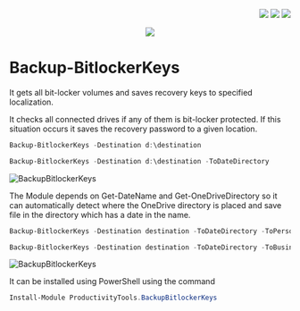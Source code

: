 <!--Category:PowerShell--> 
 <p align="right">
    <a href="https://www.powershellgallery.com/packages/ProductivityTools.BackupBitlockerKeys/"><img src="Images/Header/Powershell_border_40px.png" /></a>
    <a href="http://productivitytools.tech/backup-bitlockerkeys/"><img src="Images/Header/ProductivityTools_green_40px_2.png" /><a> 
    <a href="https://github.com/pwujczyk/ProductivityTools.BackupBitlockerKeys"><img src="Images/Header/Github_border_40px.png" /></a>
</p>
<p align="center">
    <a href="http://http://productivitytools.tech/">
        <img src="Images/Header/LogoTitle_green_500px.png" />
    </a>
</p>

# Backup-BitlockerKeys
It gets all bit-locker volumes and saves recovery keys to specified localization.

<!--more-->

It checks all connected drives if any of them is bit-locker protected. If this situation occurs it saves the recovery password to a given location.

```Powershell
Backup-BitlockerKeys -Destination d:\destination

Backup-BitlockerKeys -Destination d:\destination -ToDateDirectory
```

<!--og-image-->
![BackupBitlockerKeys](Images/Backup-BitlockerKeys.png)



The Module depends on Get-DateName and Get-OneDriveDirectory so it can automatically detect where the OneDrive directory is placed and save file in the directory which has a date in the name.

```Powershell
Backup-BitlockerKeys -Destination destination -ToDateDirectory -ToPersonalOneDrive

Backup-BitlockerKeys -Destination destination -ToDateDirectory -ToBusinessOneDrive
```

![BackupBitlockerKeys](Images/Backup-BitlockerKeysOneDrive.png)

It can be installed using PowerShell using the command

```Powershell
Install-Module ProductivityTools.BackupBitlockerKeys
```